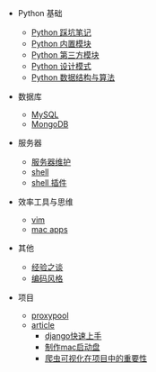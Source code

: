 * Python 基础
    * [Python 踩坑笔记](python/skip_pit.md)  
    * [Python 内置模块](python/built_in_modules)  
    * [Python 第三方模块](python/modules)  
    * [Python 设计模式](python/design_patterns)  
    * [Python 数据结构与算法](python/algorithms.md)

* 数据库
    * [MySQL](db/mysql.md)
    * [MongoDB](db/mongodb.md)
* 服务器
    * [服务器维护](server/server_maintain.md)
    * [shell](server/shell.md)
    * [shell 插件](server/shell_plugs.md)

* 效率工具与思维
    * [vim](tool/vim.md)
    * [mac apps](tool/mac_apps.md)


* 其他
    * [经验之谈](other/experience.md)
    * [编码风格](other/coding_style.md)

* 项目
    * [proxypool](projects/proxypool.md)
    * [article]()
        * [django快速上手](article/django快速上手.md) 
        * [制作mac启动盘](article/制作mac启动盘.md)
        * [爬虫可视化在项目中的重要性](article/爬虫可视化在项目中的重要性.md)
